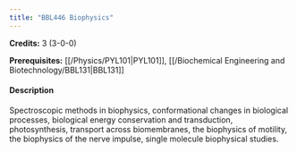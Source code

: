 ```yaml
---
title: "BBL446 Biophysics"
---
```

**Credits:** 3 (3-0-0)

**Prerequisites:** [[/Physics/PYL101|PYL101]], [[/Biochemical Engineering and Biotechnology/BBL131|BBL131]]

#### Description
Spectroscopic methods in biophysics, conformational changes in biological processes, biological energy conservation and transduction, photosynthesis, transport across biomembranes, the biophysics of motility, the biophysics of the nerve impulse, single molecule biophysical studies.
